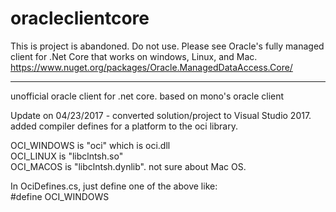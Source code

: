 # oracleclientcore  

This is project is abandoned.   Do not use.
Please see Oracle's fully managed client for .Net Core that works on windows, Linux, and Mac.
https://www.nuget.org/packages/Oracle.ManagedDataAccess.Core/

---------------------------------

unofficial oracle client for .net core.  based on mono's oracle client  
  
Update on 04/23/2017 - converted solution/project to Visual Studio 2017.  added compiler defines for a platform to the oci library.  
  
OCI_WINDOWS is "oci" which is oci.dll  
OCI_LINUX is "libclntsh.so"  
OCI_MACOS is "libclntsh.dynlib". not sure about Mac OS.  
  
In OciDefines.cs, just define one of the above like:  
#define OCI_WINDOWS  
  


